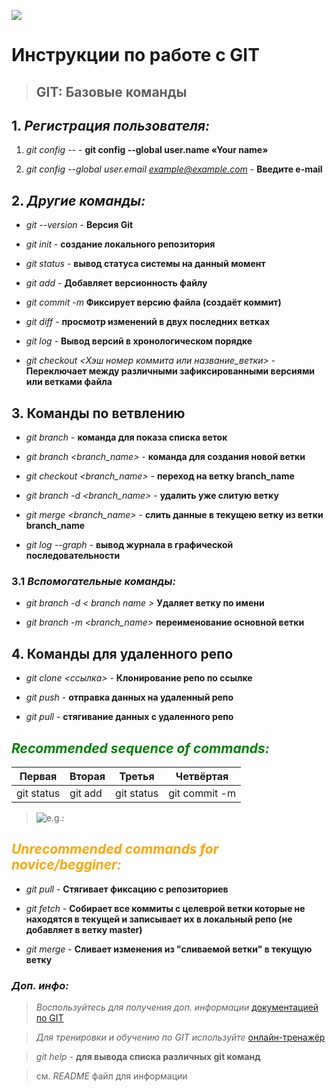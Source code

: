 ![](https://fuzeservers.ru/wp-content/uploads/3/0/c/30c29ce4cc08523ecc6e1f205bc207d0.jpeg)

# Инструкции по работе с GIT

>## GIT: Базовые команды

## 1. *Регистрация пользователя:*

1. *git config --* - **git config --global user.name «Your name»**

2. *git config --global user.email example@example.com* - **Введите e-mail**

## 2. *Другие команды:*

* *git --version* - **Версия Git**

* *git init* - **создание локального репозитория**

* *git status* - **вывод статуса системы на данный момент**

* *git add* - **Добавляет версионность файлу**

* *git commit -m* **Фиксирует версию файла (создаёт коммит)**

* *git diff* - **просмотр изменений в двух последних ветках**

* *git log* - **Вывод версий в хронологическом порядке**

* *git checkout <Хэш номер коммита или название_ветки>* - **Переключает между различными зафиксированными версиями или ветками файла**

## 3. Команды по ветвлению

* *git branch* - **команда для показа списка веток**

* *git branch <branch_name>* - **команда для создания новой ветки**

* *git checkout <branch_name>* - **переход на ветку branch_name**

* *git branch -d <branch_name>* - **удалить уже слитую ветку**

* *git merge <branch_name>* - **слить данные в текущею ветку из ветки branch_name**

* *git log --graph* - **вывод журнала в графической последовательности**

### 3.1 *Вспомогательные команды:* 

* *git branch -d < branch name >*  **Удаляет ветку по имени**

* *git branch -m <branch_name>*  **переименование основной ветки**

## 4. Команды для удаленного репо

* *git clone <ссылка>* - **Клонирование репо по ссылке**

* *git push* - **отправка данных на удаленный репо**

* *git pull* - **стягивание данных с удаленного репо** 

## <span style="color:green"> *Recommended sequence of commands:* </span>

|Первая   |Вторая   |Третья|Четвёртая|
|----------|-----------|---------|------------|
|git status|git add    |git status  |git commit -m

>![e.g.:](https://ie.wampi.ru/2022/10/02/ss-git-status.jpg "Example")

## <span style="color:orange"> *Unrecommended commands for novice/begginer:*</span>
* *git pull* - **Стягивает фиксацию с репозиториев**

* *git fetch* - **Собирает все коммиты с целеврой ветки которые не находятся в текущей и записывает их в локальный репо (не добавляет в ветку master)**

* *git merge <merged brunch>* - **Сливает изменения из "сливаемой ветки" в текущую ветку**

### *Доп. инфо:*

> *Воспользуйтесь для получения доп. информации* [документацией по GIT](https://git-scm.com/doc)

>*Для тренировки и обучению по GIT используйте* [онлайн-тренажёр](https://learngitbranching.js.org/)

> *git help* - **для вывода списка различных git команд**

> cм. *README* файл для информации